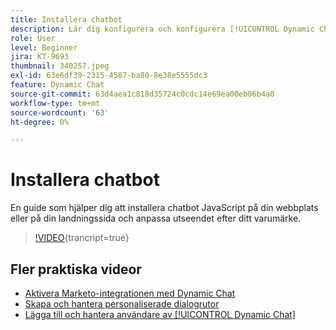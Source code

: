 ```yaml
---
title: Installera chatbot
description: Lär dig konfigurera och konfigurera [!UICONTROL Dynamic Chat] för första gången.
role: User
level: Beginner
jira: KT-9693
thumbnail: 340257.jpeg
exl-id: 63e6df39-2315-4587-ba80-8e38e5555dc3
feature: Dynamic Chat
source-git-commit: 63d4aea1c818d35724c0cdc14e69ea00eb06b4a0
workflow-type: tm+mt
source-wordcount: '63'
ht-degree: 0%

---
```


# Installera chatbot

En guide som hjälper dig att installera chatbot JavaScript på din webbplats eller på din landningssida och anpassa utseendet efter ditt varumärke.

>[!VIDEO](https://video.tv.adobe.com/v/340257/?quality=12&learn=on){trancript=true}

## Fler praktiska videor

* [Aktivera Marketo-integrationen med Dynamic Chat](marketo-integration.md)
* [Skapa och hantera personaliserade dialogrutor](dialogue-management.md)
* [Lägga till och hantera användare av [!UICONTROL Dynamic Chat]](user-management.md)
